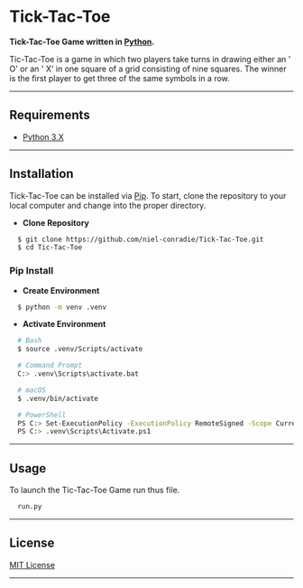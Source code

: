 # **Tick-Tac-Toe**

**Tick-Tac-Toe Game written in [Python](https://www.python.org).**

Tic-Tac-Toe is a game in which two players take turns in drawing either an ' O' or an ' X' in one square of a grid consisting of nine squares. The winner is the first player to get three of the same symbols in a row.

----
## **Requirements**

- [Python 3.X](https://www.python.org/downloads/)
----
## **Installation**

Tick-Tac-Toe can be installed via [Pip](https://pypi.org/project/pip/). To start, clone the repository to your local computer and change into the proper directory.

* **Clone Repository**
```bash
  $ git clone https://github.com/niel-conradie/Tick-Tac-Toe.git
  $ cd Tic-Tac-Toe
```
### **Pip Install**

* **Create Environment**
```bash
  $ python -m venv .venv
```
* **Activate Environment**
```bash
  # Bash
  $ source .venv/Scripts/activate

  # Command Prompt
  C:> .venv\Scripts\activate.bat

  # macOS
  $ .venv/bin/activate

  # PowerShell
  PS C:> Set-ExecutionPolicy -ExecutionPolicy RemoteSigned -Scope CurrentUser
  PS C:> .venv\Scripts\Activate.ps1
```
----
## **Usage**

To launch the Tic-Tac-Toe Game run thus file.
```bash
  run.py
```
----
## **License**

[MIT License](https://github.com/niel-conradie/Tick-Tac-Toe/blob/master/LICENSE)

----